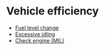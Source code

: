 # Vehicle efficiency

* [Fuel level change](fuel-level-change.md)
* [Excessive idling](excessive-idling.md)
* [Check engine (MIL)](check-engine-mil.md)
